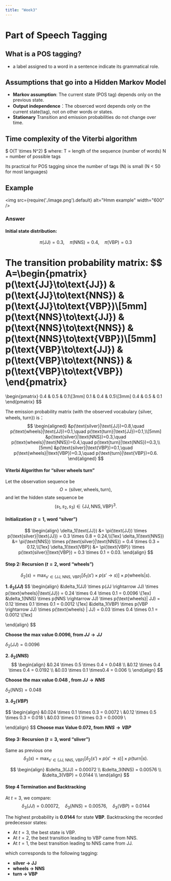 ```yaml
---
title: "Week3"
---
```

# Part of Speech Tagging

## What is a POS tagging?
- a label assigned to a word in a sentence indicate its grammatical role.



## Assumptions that go into a Hidden Markov Model
- **Markov assumption**: The current state (POS tag) depends only on the previous state.
- **Output independence**：The obserced word depends only on the current state(tag), not on other words or states.
- **Stationary** Transition and emission probabilities do not change over time.

## Time complexity of the Viterbi algorithm
$ O(T \times N^2) $ where:
T = length of the sequence (number of words)
N = number of possible tags

Its practical for POS tagging since the number of tags (N) is small (N $\lt$ 50 for most languages) 


## Example
<img src={require('./image.png').default} alt="Hmm example" width="600" />

### Answer
#### Initial state distribution:
$$
 \pi(\text{JJ})=0.3,\quad \pi(\text{NNS})=0.4,\quad \pi(\text{VBP})=0.3 
$$

The transition probability matrix:
$$
A=\begin{pmatrix}
p(\text{JJ}\to\text{JJ}) & p(\text{JJ}\to\text{NNS}) & p(\text{JJ}\to\text{VBP})\\[5mm]
p(\text{NNS}\to\text{JJ}) & p(\text{NNS}\to\text{NNS}) & p(\text{NNS}\to\text{VBP})\\[5mm]
p(\text{VBP}\to\text{JJ}) & p(\text{VBP}\to\text{NNS}) & p(\text{VBP}\to\text{VBP})
\end{pmatrix}
=
\begin{pmatrix}
0.4 & 0.5 & 0.1\\[3mm]
0.1 & 0.4 & 0.5\\[3mm]
0.4 & 0.5 & 0.1
\end{pmatrix}
$$

The emission probability matrix (with the observed vocabulary $\{ \text{silver, wheels, turn}\}$) is：
$$
\begin{aligned}
&p(\text{silver}|\text{JJ})=0.8,\quad p(\text{wheels}|\text{JJ})=0.1,\quad p(\text{turn}|\text{JJ})=0.1,\\[5mm]
&p(\text{silver}|\text{NNS})=0.3,\quad p(\text{wheels}|\text{NNS})=0.4,\quad p(\text{turn}|\text{NNS})=0.3,\\[5mm]
&p(\text{silver}|\text{VBP})=0.1,\quad p(\text{wheels}|\text{VBP})=0.3,\quad p(\text{turn}|\text{VBP})=0.6.
\end{aligned}
$$

#### Viterbi Algorithm for “silver wheels turn”

Let the observation sequence be 
$$
O = (\text{silver}, \text{wheels}, \text{turn}),
$$
and let the hidden state sequence be 
$$
(s_1, s_2, s_3) \in \{\text{JJ}, \text{NNS}, \text{VBP}\}^3.
$$

####  Initialization ($t=1$, word “silver”)

$$
\begin{align}
\delta_1(\text{JJ}) &= \pi(\text{JJ}) \times p(\text{silver}|\text{JJ}) = 0.3 \times 0.8 = 0.24,\\[1ex]
\delta_1(\text{NNS}) &= \pi(\text{NNS}) \times p(\text{silver}|\text{NNS}) = 0.4 \times 0.3 = 0.12,\\[1ex]
\delta_1(\text{VBP}) &= \pi(\text{VBP}) \times p(\text{silver}|\text{VBP}) = 0.3 \times 0.1 = 0.03.
\end{align}
$$

#### Step 2: Recursion ($t=2$, word “wheels”)
$$
\delta_2(s) = \max_{s'\in\{\text{JJ, NNS, VBP}\}} \left[\delta_1(s') \times p(s' \to s)\right] \times p(\text{wheels}|s).
$$

**1. $\delta_2(JJ)$**
$$
\begin{align}
&\delta_1(JJ) \times p(JJ \rightarrow JJ) \times p(\text{wheels}|\text{JJ}) = 0.24 \times 0.4 \times 0.1 = 0.0096 \\[1ex]
&\delta_1(NNS) \times p(NNS \rightarrow JJ) \times p(\text{wheels}| JJ) = 0.12 \times 0.1 \times 0.1 = 0.0012 \\[1ex]
&\delta_1(VBP) \times p(VBP \rightarrow JJ) \times p(\text{wheels} | JJ) = 0.03 \times 0.4 \times 0.1 = 0.0012 \\[1ex]

\end{align}
$$

**Choose the max value 0.0096, from $JJ \rightarrow JJ$**

$\delta_2(JJ) = 0.0096$

**2. $\delta_2(NNS)$**
$$
\begin{align}
&0.24 \times 0.5 \times 0.4 = 0.048 \\
&0.12 \times 0.4 \times 0.4 = 0.0192 \\
&0.03 \times 0.1 \times0.4 = 0.006 \\
\end{align}
$$

**Choose the max value 0.048 , from $JJ \rightarrow NNS$**

$\delta_2(NNS) = 0.048$

**3. $\delta_2(VBP)$**

$$
\begin{align}
&0.024 \times 0.1 \times 0.3 = 0.0072 \\
&0.12 \times  0.5 \times 0.3 = 0.018 \\
&0.03 \times 0.1  \times 0.3 = 0.0009 \\

\end{align}
$$
**Choose max Value 0.072, from $NNS \rightarrow VBP$**

#### Step 3: Recursion ($t=3$, word “sliver”)
Same as previous one
$$
\delta_3(s) = \max_{s'\in\{\text{JJ, NNS, VBP}\}} \left[\delta_2(s') \times p(s' \to s)\right] \times p(\text{turn}|s).
$$

$$
\begin{align}
&\delta_3(JJ) = 0.00072 \\
&\delta_3(NNS) = 0.00576 \\
&\delta_3(VBP) = 0.0144 \\
\end{align}
$$

#### Step 4 Termination and Backtracking
At $t=3$, we compare:
$$
\delta_3​(JJ)=0.00072,\quad \delta_3​(NNS)=0.00576,\quad \delta_3​(VBP)=0.0144
$$


The highest probability is **0.0144** for state **VBP**. Backtracking the recorded predecessor states:
- At $t=3$, the best state is VBP.
- At $t=2$, the best transition leading to VBP came from NNS.
- At $t=1$, the best transition leading to NNS came from JJ.

which corresponds to the following tagging:
- **silver → JJ**
- **wheels → NNS**
- **turn → VBP**